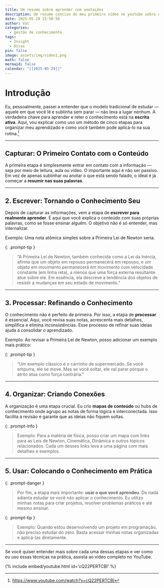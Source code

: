 ```yaml
---
title: Um resumo sobre aprender com anotações
description: Um resumo conciso do meu primeiro vídeo no youtube sobre estar tomando notas.
date: 2025-05-29 15:50:50
author: Val
categories:
  - gestão de conhecimento
tags:
  - Insight
  - Dicas
pin: false
image: assets/img/video1.png
math: false
mermaid: false
calendar: "[[2025-05-29]]"
---
```



# Introdução 

Eu, pessoalmente, passei a entender que o modelo tradicional de estudar — aquele em que você lê e sublinha sem parar — não leva a lugar nenhum. A verdadeira chave para aprender e reter o conhecimento está na **escrita ativa**. Aqui, vou explicar como uso um método de cinco etapas para organizar meu aprendizado e como você também pode aplicá-lo na sua rotina.[^1]

---

## **Capturar: O Primeiro Contato com o Conteúdo**

A primeira etapa é simplesmente entrar em contato com a informação — seja por meio de leitura, aula ou vídeo. O importante aqui é não ser passivo. Em vez de apenas sublinhar ou anotar o que está sendo falado, o ideal é já começar a **resumir nas suas palavras**.

---

## 2. Escrever: Tornando o Conhecimento Seu

Depois de capturar as informações, vem a etapa de **escrever para realmente aprender**. É aqui que você explica o conteúdo com suas próprias palavras, como se fosse ensinar alguém. O objetivo não é só entender, mas internalizar.

Exemplo: Uma nota atômica simples sobre a Primeira Lei de Newton seria:

{: .prompt-tip }
> “A Primeira Lei de Newton, também conhecida como a Lei da Inércia, afirma que um objeto em repouso permanecerá em repouso, e um objeto em movimento permanecerá em movimento com velocidade constante (em linha reta), a menos que uma força externa resultante atue sobre ele. Em essência, ela descreve a tendência dos objetos de resistir a mudanças em seu estado de movimento.”

---

## 3. Processar: Refinando o Conhecimento

O conhecimento não é perfeito de primeira. Por isso, a etapa de **processar** é essencial. Aqui, você revisa suas notas, acrescenta mais detalhes, simplifica e elimina inconsistências. Esse processo de refinar suas ideias ajuda a consolidar o aprendizado.

Exemplo: Ao revisar a Primeira Lei de Newton, posso adicionar um exemplo mais prático:

{: .prompt-tip }
> “Um exemplo clássico é o carrinho de supermercado. Se você empurra, ele se move. Mas se você soltar, ele vai parar porque o atrito atua como força contrária.”

---

## 4. Organizar: Criando Conexões

A organização é uma etapa crucial. Eu crio **mapas de conteúdo** ou hubs de conhecimento onde agrupo as notas de forma lógica e interconectada. Isso facilita a revisão e garante que as ideias não fiquem soltas.

{: .prompt-info }
> Exemplo: Para a matéria de física, posso criar um mapa com links para as Leis de Newton, Cinemática, Dinâmica e outros tópicos relacionados. Cada um desses links leva a uma página com mais detalhes e exemplos.

---

## 5. Usar: Colocando o Conhecimento em Prática

{: .prompt-danger }
> Por fim, a etapa mais importante: **usar o que você aprendeu**. De nada adianta estudar se você não aplicar o conhecimento. Eu utilizo minhas notas para criar projetos, resolver problemas práticos e até mesmo ensinar.

{: .prompt-tip }
> Exemplo: Quando estou desenvolvendo um projeto em programação, não preciso estudar do zero. Basta acessar minhas notas organizadas e aplicá-las diretamente.

---

Se você quiser entender mais sobre cada uma dessas etapas e ver como eu uso essas técnicas na prática, assista ao vídeo completo no YouTube. 

{% include embed/youtube.html id='cQ22PERTCBI' %}

[^1]: <https://www.youtube.com/watch?v=cQ22PERTCBI>
